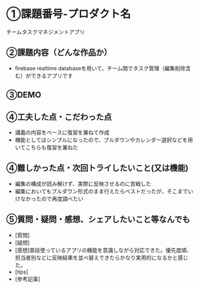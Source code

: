 # ①課題番号-プロダクト名
チームタスクマネジメントアプリ

## ②課題内容（どんな作品か）
- firebase realtime databaseを用いて、チーム間でタスク管理（編集削除含む）ができるアプリです

## ③DEMO

## ④工夫した点・こだわった点
- 講義の内容をベースに復習を兼ねて作成
- 機能としてはシンプルになったので、プルダウンやカレンダー選択などを用いてこちらも復習を兼ねた

## ④難しかった点・次回トライしたいこと(又は機能)
- 編集の構成が読み解けず、実際に反映させるのに苦戦した
- 編集においてもプルダウン形式のまま行えたらベストだったが、そこまでいけなかったので再度調べたい

## ⑤質問・疑問・感想、シェアしたいこと等なんでも
- [質問]
- [疑問]
- [感想]普段使っているアプリの機能を意識しながら対応できた。優先度順、担当者別などに反映結果を並べ替えできたらかなり実用的になるかと感じた。
- [tips]
- [参考記事]
